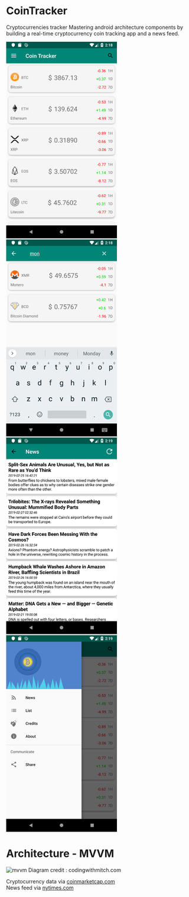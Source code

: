 # CoinTracker
Cryptocurrencies tracker
Mastering android architecture components by building a real-time cryptocurrency coin tracking app and a news feed.

<img src="images/1.png" width="300" >
<img src="images/2.png" width="300" >
<img src="images/3.png" width="300" >
<img src="images/4.png" width="300" >

# Architecture - MVVM
![mvvm](https://codingwithmitch.s3.amazonaws.com/static/blog/8/mvvm_architecture.png)
Diagram credit : codingwithmitch.com




Cryptocurrency data via [coinmarketcap.com](https://coinmarketcap.com/) </br>
News feed via [nytimes.com](https://www.nytimes.com/section/science)
